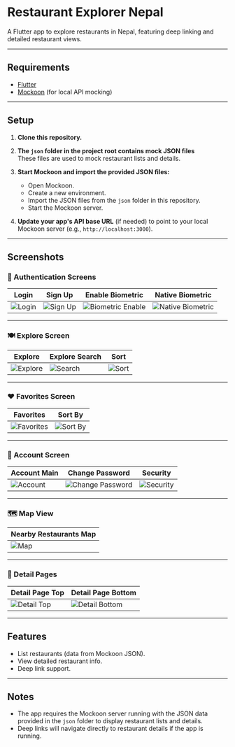 # Restaurant Explorer Nepal

A Flutter app to explore restaurants in Nepal, featuring deep linking and detailed restaurant views.

---

## Requirements

- [Flutter](https://flutter.dev/)
- [Mockoon](https://mockoon.com/) (for local API mocking)

---

## Setup

1. **Clone this repository.**
2. **The `json` folder in the project root contains mock JSON files**  
   These files are used to mock restaurant lists and details.

3. **Start Mockoon and import the provided JSON files:**

   - Open Mockoon.
   - Create a new environment.
   - Import the JSON files from the `json` folder in this repository.
   - Start the Mockoon server.

4. **Update your app's API base URL** (if needed) to point to your local Mockoon server (e.g., `http://localhost:3000`).

---

## Screenshots

### 🔐 Authentication Screens

| Login | Sign Up | Enable Biometric | Native Biometric |
|-------|---------|------------------|------------------|
| ![Login](assets/images/screenshots/auth_login.png) | ![Sign Up](assets/images/screenshots/auth_sign_up.png) | ![Biometric Enable](assets/images/screenshots/auth_biometric_enable_popup.png) | ![Native Biometric](assets/images/screenshots/auth_native_biometric_input.png) |

---

### 🍽️ Explore Screen

| Explore | Explore Search | Sort |
|---------|----------------|------|
| ![Explore](assets/images/screenshots/explore_screen.png) | ![Search](assets/images/screenshots/explore_search_functionality.png) | ![Sort](assets/images/screenshots/explore_sort.png) |

---

### ❤️ Favorites Screen

| Favorites | Sort By |
|-----------|---------|
| ![Favorites](assets/images/screenshots/fav_screen.png) | ![Sort By](assets/images/screenshots/fav_sort_by.png) |

---

### 👤 Account Screen

| Account Main | Change Password | Security |
|--------------|------------------|----------|
| ![Account](assets/images/screenshots/account_screen.png) | ![Change Password](assets/images/screenshots/account_change-password_popup.png) | ![Security](assets/images/screenshots/account_security.png) |

---

### 🗺️ Map View

| Nearby Restaurants Map |
|------------------------|
| ![Map](assets/images/screenshots/maps_for_nearby_restaurant_overview.png) |

---

### 📄 Detail Pages

| Detail Page Top | Detail Page Bottom |
|-----------------|--------------------|
| ![Detail Top](assets/images/screenshots/detail_page_1_top.png) | ![Detail Bottom](assets/images/screenshots/detail_page_2_bottom.png) |

---

## Features

- List restaurants (data from Mockoon JSON).
- View detailed restaurant info.
- Deep link support.

---

## Notes

- The app requires the Mockoon server running with the JSON data provided in the `json` folder to display restaurant lists and details.
- Deep links will navigate directly to restaurant details if the app is running.
